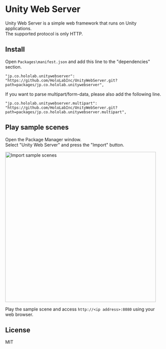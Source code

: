 # Unity Web Server
Unity Web Server is a simple web framework that runs on Unity applications.  
The supported protocol is only HTTP.

## Install
Open `Packages\manifest.json` and add this line to the "dependencies" section.

```
"jp.co.hololab.unitywebserver": "https://github.com/HoloLabInc/UnityWebServer.git?path=packages/jp.co.hololab.unitywebserver",
```

If you want to parse multipart/form-data, please also add the following line.

```
"jp.co.hololab.unitywebserver.multipart": "https://github.com/HoloLabInc/UnityWebServer.git?path=packages/jp.co.hololab.unitywebserver.multipart",
```

## Play sample scenes
Open the Package Manager window.  
Select "Unity Web Server" and press the "Import" button.

<img width="480" alt="Import sample scenes" src="https://user-images.githubusercontent.com/4415085/226830271-eb238b01-814c-43a5-a0f4-8694078489ed.png">

Play the sample scene and access `http://<ip address>:8080` using your web browser.

## License
MIT